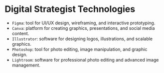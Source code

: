 # Digital Strategist Technologies

- `Figma`: tool for UI/UX design, wireframing, and interactive prototyping.
- `Canva`: platform for creating graphics, presentations, and social media content.
- `Illustrator`: software for designing logos, illustrations, and scalable graphics.
- `Photoshop`: tool for photo editing, image manipulation, and graphic design.
- `Lightroom`: software for professional photo editing and advanced image management.
